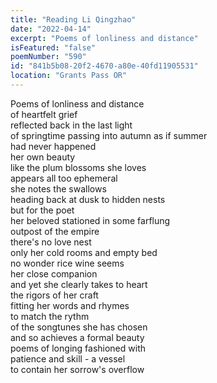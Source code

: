 ```yaml
---
title: "Reading Li Qingzhao"
date: "2022-04-14"
excerpt: "Poems of lonliness and distance"
isFeatured: "false"
poemNumber: "590"
id: "841b5b08-20f2-4670-a80e-40fd11905531"
location: "Grants Pass OR"
---
```


Poems of lonliness and distance  
of heartfelt grief  
reflected back in the last light  
of springtime passing into autumn as if summer  
had never happened  
her own beauty  
like the plum blossoms she loves  
appears all too ephemeral  
she notes the swallows  
heading back at dusk to hidden nests  
but for the poet  
her beloved stationed in some farflung  
outpost of the empire  
there's no love nest  
only her cold rooms and empty bed  
no wonder rice wine seems  
her close companion  
and yet she clearly takes to heart  
the rigors of her craft  
fitting her words and rhymes  
to match the rythm  
of the songtunes she has chosen  
and so achieves a formal beauty  
poems of longing fashioned with  
patience and skill - a vessel  
to contain her sorrow's overflow
